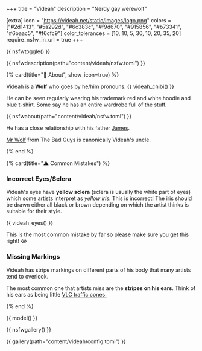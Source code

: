 +++
title = "Videah"
description = "Nerdy gay werewolf"

[extra]
icon = "https://videah.net/static/images/logo.png"
colors = ["#2d1413", "#5a292d", "#6c383c", "#f9d670", "#915856", "#b73341", "#6baac5", "#f6cfc9"]
color_tolerances = [10, 10, 5, 30, 10, 20, 35, 20]
require_nsfw_in_url = true
+++

{{ nsfwtoggle() }}

{{ nsfwdescription(path="content/videah/nsfw.toml") }}

{% card(title="🐺 About", show_icon=true) %}

Videah is a **Wolf** who goes by he/him pronouns.
{{ videah_chibi() }}

He can be seen regularly wearing his trademark red and white hoodie and blue t-shirt. Some say he has an entire wardrobe
full of the stuff.

{{ nsfwabout(path="content/videah/nsfw.toml") }}

He has a close relationship with his father [James](/dad/).

[Mr Wolf](https://dreamworks.fandom.com/wiki/Mr._Wolf) from The Bad Guys is canonically Videah's uncle.

{% end %}

{% card(title="⚠️ Common Mistakes") %}
### Incorrect Eyes/Sclera
Videah's eyes have **yellow sclera** (sclera is usually the white part of eyes) which some artists interpret as *yellow iris*. This is incorrect!
The iris should be drawn either all black or brown depending on which the artist thinks is suitable for their style.

{{ videah_eyes() }}

This is the most common mistake by far so please make sure you get this right! 😭

### Missing Markings
Videah has stripe markings on different parts of his body that many artists tend to overlook.

The most common one that artists miss are the **stripes on his ears**.
Think of his ears as being little [VLC traffic cones.](https://en.wikipedia.org/wiki/VLC_media_player)

{% end %}

{{ model() }}

{{ nsfwgallery() }}

{{ gallery(path="content/videah/config.toml") }}